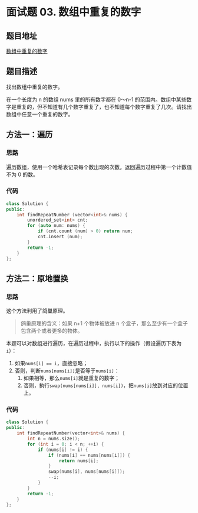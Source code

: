 # 面试题 03. 数组中重复的数字

## 题目地址

[数组中重复的数字](https://leetcode-cn.com/problems/shu-zu-zhong-zhong-fu-de-shu-zi-lcof/)

## 题目描述

找出数组中重复的数字。

在一个长度为 n 的数组 nums 里的所有数字都在 0～n-1 的范围内。数组中某些数字是重复的，但不知道有几个数字重复了，也不知道每个数字重复了几次。请找出数组中任意一个重复的数字。

## 方法一：遍历

### 思路

遍历数组，使用一个哈希表记录每个数出现的次数。返回遍历过程中第一个计数值不为 0 的数。

### 代码

```C++
class Solution {
public:
    int findRepeatNumber (vector<int>& nums) {
        unordered_set<int> cnt;
        for (auto num: nums) {
            if (cnt.count (num) > 0) return num;
            cnt.insert (num);
        }
        return -1;
    }
};
```

## 方法二：原地置换

### 思路

这个方法利用了鸽巢原理。

> 鸽巢原理的含义：如果 n+1 个物体被放进 n 个盒子，那么至少有一个盒子包含两个或者更多的物体。

本题可以对数组进行遍历，在遍历过程中，执行以下的操作（假设遍历下表为`i`）：
1. 如果`nums[i] == i`，直接忽略；
2. 否则，判断`nums[nums[i]]`是否等于`nums[i]`：
   1. 如果相等，那么`nums[i]`就是重复的数字；
   2. 否则，执行`swap(nums[nums[i]], nums[i])`，把`nums[i]`放到对应的位置上。

### 代码

```C++
class Solution {
public:
    int findRepeatNumber(vector<int>& nums) {
        int n = nums.size();
        for (int i = 0; i < n; ++i) {
            if (nums[i] != i) {
                if (nums[i] == nums[nums[i]]) {
                    return nums[i];
                }
                swap(nums[i], nums[nums[i]]);
                --i;
            }
        }
        return -1;
    }
};
```